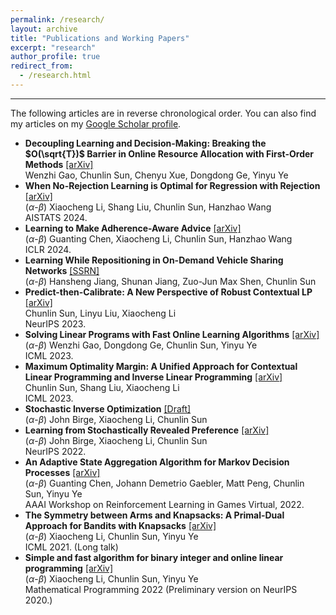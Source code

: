 ```yaml
---
permalink: /research/
layout: archive
title: "Publications and Working Papers"
excerpt: "research"
author_profile: true
redirect_from: 
  - /research.html
---
```

* * *
The following articles are in reverse chronological order. You can also find my articles on my [Google Scholar profile](https://scholar.google.com/citations?view_op=list_works&user=2MMNRmoAAAAJ).

- **Decoupling Learning and Decision-Making: Breaking the $O(\sqrt{T})$ Barrier in Online Resource Allocation with First-Order Methods** [\[arXiv\]](https://arxiv.org/abs/2402.07108) \
  Wenzhi Gao, Chunlin Sun, Chenyu Xue, Dongdong Ge, Yinyu Ye 
- **When No-Rejection Learning is Optimal for Regression with Rejection** [\[arXiv\]](https://arxiv.org/abs/2307.02932) \
 ($\alpha$-$\beta$) Xiaocheng Li, Shang Liu, Chunlin Sun, Hanzhao Wang \
AISTATS 2024.
- **Learning to Make Adherence-Aware Advice** [\[arXiv\]](https://arxiv.org/abs/2310.00817) \
($\alpha$-$\beta$) Guanting Chen, Xiaocheng Li, Chunlin Sun, Hanzhao Wang \
ICLR 2024.
- **Learning While Repositioning in On-Demand Vehicle Sharing Networks** [\[SSRN\]](https://papers.ssrn.com/sol3/papers.cfm?abstract_id=4140449) \
($\alpha$-$\beta$) Hansheng Jiang, Shunan Jiang, Zuo-Jun Max Shen, Chunlin Sun
- **Predict-then-Calibrate: A New Perspective of Robust Contextual LP** [\[arXiv\]](https://arxiv.org/abs/2305.15686) \
 Chunlin Sun, Linyu Liu, Xiaocheng Li \
 NeurIPS 2023.
- **Solving Linear Programs with Fast Online Learning Algorithms** [\[arXiv\]](https://arxiv.org/abs/2107.03570) \
 ($\alpha$-$\beta$) Wenzhi Gao, Dongdong Ge, Chunlin Sun, Yinyu Ye\
  ICML 2023.
- **Maximum Optimality Margin: A Unified Approach for Contextual Linear Programming and Inverse Linear Programming** [\[arXiv\]](https://arxiv.org/abs/2301.11260) \
 Chunlin Sun, Shang Liu, Xiaocheng Li \
  ICML 2023.
- **Stochastic Inverse Optimization** [\[Draft\]](https://github.com/chunlinsun/chunlinsun.github.io/blob/master/files/Stochastic_Inverse_Optimization.pdf)\
  ($\alpha$-$\beta$) John Birge, Xiaocheng Li, Chunlin Sun
- **Learning from Stochastically Revealed Preference** [\[arXiv\]](https://arxiv.org/abs/2206.01484)\
  ($\alpha$-$\beta$) John Birge, Xiaocheng Li, Chunlin Sun\
  NeurIPS 2022.
- **An Adaptive State Aggregation Algorithm for Markov Decision Processes** [\[arXiv\]](https://arxiv.org/abs/2107.11053)\
($\alpha$-$\beta$) Guanting Chen, Johann Demetrio Gaebler, Matt Peng, Chunlin Sun, Yinyu Ye\
AAAI Workshop on Reinforcement Learning in Games Virtual, 2022.
- **The Symmetry between Arms and Knapsacks: A Primal-Dual Approach for Bandits with Knapsacks** [\[arXiv\]](https://arxiv.org/abs/2102.06385) \
 ($\alpha$-$\beta$) Xiaocheng Li, Chunlin Sun, Yinyu Ye \
  ICML 2021. (Long talk)
- **Simple and fast algorithm for binary integer and online linear programming** [\[arXiv\]](https://arxiv.org/abs/2003.02513) \
 ($\alpha$-$\beta$) Xiaocheng Li, Chunlin Sun, Yinyu Ye \
  Mathematical Programming 2022 (Preliminary version on NeurIPS 2020.)

